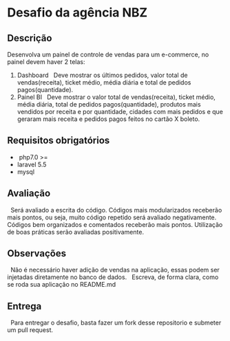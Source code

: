 # Desafio da agência NBZ

## Descrição

Desenvolva um painel de controle de vendas para um e-commerce, no painel devem haver 2 telas:
1. Dashboard 
   Deve mostrar os últimos pedidos, valor total de vendas(receita), ticket médio, média diária e total de pedidos pagos(quantidade). 
2. Painel BI
   Deve mostrar o valor total de vendas(receita), ticket médio, média diária, total de pedidos pagos(quantidade), produtos mais vendidos por receita e por quantidade, cidades com mais pedidos e que geraram mais receita e pedidos pagos feitos no cartão X boleto. 
   
## Requisitos obrigatórios
+  php7.0 >=
+  laravel 5.5
+  mysql
 
## Avaliação
   Será avaliado a escrita do código. Códigos mais modularizados receberão mais pontos, ou seja, muito código repetido será avaliado negativamente. Códigos bem organizados e comentados receberão mais pontos. Utilização de boas práticas serão avaliadas positivamente. 
   
## Observações
   Não é necessário haver adição de vendas na aplicação, essas podem ser injetadas diretamente no banco de dados. 
   Escreva, de forma clara, como se roda sua aplicação no README.md
   
## Entrega
   Para entregar o desafio, basta fazer um fork desse repositorio e submeter um pull request. 
